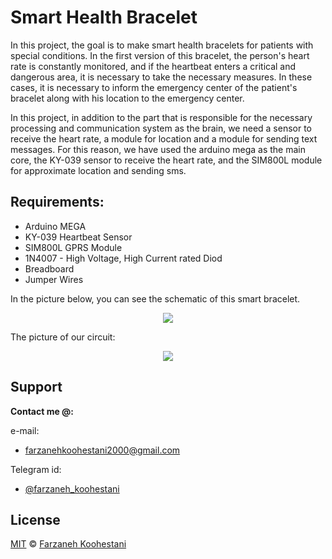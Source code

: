 # Smart Health Bracelet

In this project, the goal is to make smart health bracelets for patients with special conditions. In the first version of this bracelet, the person's heart rate is constantly monitored, and if the heartbeat enters a critical and dangerous area, it is necessary to take the necessary measures. In these cases, it is necessary to inform the emergency center of the patient's bracelet along with his location to the emergency center.

In this project, in addition to the part that is responsible for the necessary processing and communication system as the brain, we need a sensor to receive the heart rate, a module for location and a module for sending text messages. For this reason, we have used the arduino mega as the main core, the KY-039 sensor to receive the heart rate, and the SIM800L module for approximate location and sending sms.

## Requirements:
* Arduino MEGA
* KY-039 Heartbeat Sensor
* SIM800L GPRS Module
* 1N4007 - High Voltage, High Current rated Diod
* Breadboard
* Jumper Wires

In the picture below, you can see the schematic of this smart bracelet.

<p align=center>
<img src="https://github.com/farkoo/Embedded-Systems-Project/blob/master/schm.jpg">
</p>

The picture of our circuit:

<p align=center>
<img src="https://github.com/farkoo/Embedded-Systems-Project/blob/master/circuit.jpg">
</p>

## Support

**Contact me @:**

e-mail:

* farzanehkoohestani2000@gmail.com

Telegram id:

* [@farzaneh_koohestani](https://t.me/farzaneh_koohestani)

## License
[MIT](https://github.com/farkoo/Embedded-Systems-Project/blob/master/LICENSE)
&#0169; 
[Farzaneh Koohestani](https://github.com/farkoo)
